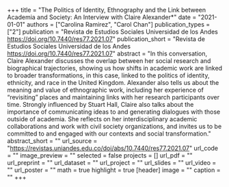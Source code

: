 +++
title = "The Politics of Identity, Ethnography and the Link between Academia and Society: An Interview with Claire Alexander*"
date = "2021-01-01"
authors = ["Carolina Ramirez", "Carol Chan"]
publication_types = ["2"]
publication = "Revista de Estudios Sociales Universidad de los Andes https://doi.org/10.7440/res77.2021.07"
publication_short = "Revista de Estudios Sociales Universidad de los Andes https://doi.org/10.7440/res77.2021.07"
abstract = "In this conversation, Claire Alexander discusses the overlap between her social research and biographical trajectories, showing us how shifts in academic work are linked to broader transformations, in this case, linked to the politics of identity, ethnicity, and race in the United Kingdom. Alexander also tells us about the meaning and value of ethnographic work, including her experience of “revisiting” places and maintaining links with her research participants over time. Strongly influenced by Stuart Hall, Claire also talks about the importance of communicating ideas to and generating dialogues with those outside of academia. She reflects on her interdisciplinary academic collaborations and work with civil society organizations, and invites us to be committed to and engaged with our contexts and social transformation."
abstract_short = ""
url_source = "https://revistas.uniandes.edu.co/doi/abs/10.7440/res77.2021.07"
url_code = ""
image_preview = ""
selected = false
projects = []
url_pdf = ""
url_preprint = ""
url_dataset = ""
url_project = ""
url_slides = ""
url_video = ""
url_poster = ""
math = true
highlight = true
[header]
image = ""
caption = ""
+++
